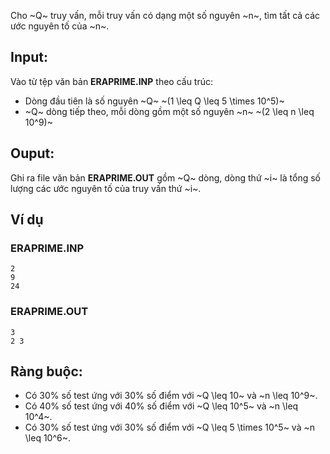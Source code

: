 Cho ~Q~ truy vấn, mỗi truy vấn có dạng một số nguyên ~n~, tìm tất cả các ước nguyên tố của ~n~.

## Input:

Vào từ tệp văn bản **ERAPRIME.INP** theo cấu trúc:
- Dòng đầu tiên là số nguyên ~Q~ ~(1 \leq Q \leq 5 \times 10^5)~
- ~Q~ dòng tiếp theo, mỗi dòng gồm một số nguyên ~n~ ~(2 \leq n \leq 10^9)~

## Ouput:

Ghi ra file văn bản **ERAPRIME.OUT** gồm ~Q~ dòng, dòng thứ ~i~ là tổng số lượng các ước nguyên tố của truy vấn thứ ~i~.

## Ví dụ

### ERAPRIME.INP
```
2
9
24
```
### ERAPRIME.OUT
```
3
2 3
```
## Ràng buộc:
- Có 30% số test ứng với 30% số điểm với ~Q \leq 10~ và ~n \leq 10^9~.
- Có 40% số test ứng với 40% số điểm với ~Q \leq 10^5~ và ~n \leq 10^4~.
- Có 30% số test ứng với 30% số điểm với ~Q \leq 5 \times 10^5~ và ~n \leq 10^6~.